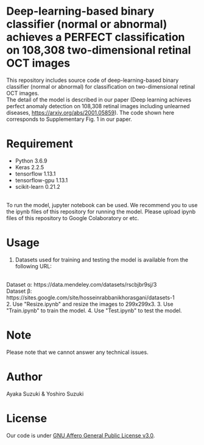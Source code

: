 # Deep-learning-based binary classifier (normal or abnormal) achieves a PERFECT classification on 108,308 two-dimensional retinal OCT images

This repository includes source code of deep-learning-based binary classifier (normal or abnormal) for classification on two-dimensional retinal OCT images. 
<br>
The detail of the model is described in our paper (Deep learning achieves perfect anomaly detection on 108,308 retinal images including unlearned diseases, https://arxiv.org/abs/2001.05859). The code shown here corresponds to Supplementary Fig. 1 in our paper.

# Requirement
 
* Python 3.6.9
* Keras 2.2.5
* tensorflow 1.13.1
* tensorflow-gpu 1.13.1
* scikit-learn 0.21.2
<br>
To run the model, jupyter notebook can be used. We recommend you to use the ipynb files of this repository for running the model. Please upload ipynb files of this repository to Google Colaboratory or etc.
 
# Usage


1. Datasets used for training and testing the model is available from the following URL:
<br>
   Dataset α: https://data.mendeley.com/datasets/rscbjbr9sj/3
<br>
   Dataset β: https://sites.google.com/site/hosseinrabbanikhorasgani/datasets-1
<br>
2. Use "Resize.ipynb" and resize the images to 299x299x3.
3. Use "Train.ipynb" to train the model.
4. Use "Test.ipynb" to test the model.
 
# Note
 
Please note that we cannot answer any technical issues.
 
# Author
 
Ayaka Suzuki & Yoshiro Suzuki
 
# License
Our code is under [GNU Affero General Public License v3.0](https://choosealicense.com/licenses/agpl-3.0/).
 
